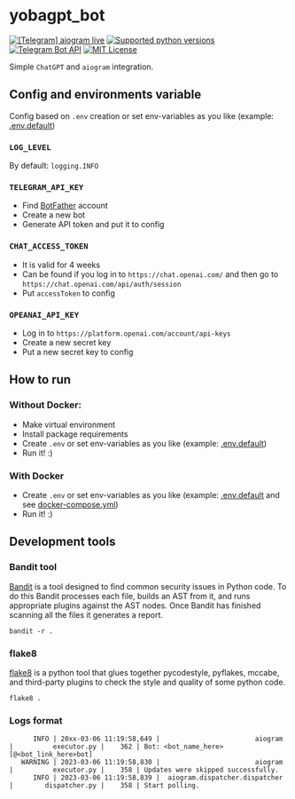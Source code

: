 # yobagpt_bot

[![\[Telegram\] aiogram live](https://img.shields.io/badge/telegram-aiogram-blue.svg?style=flat-square)](https://t.me/aiogram_live)
[![Supported python versions](https://img.shields.io/pypi/pyversions/aiogram.svg?style=flat-square)](https://pypi.python.org/pypi/aiogram)
[![Telegram Bot API](https://img.shields.io/badge/Telegram%20Bot%20API-6.5-blue.svg?style=flat-square&logo=telegram)](https://core.telegram.org/bots/api)
[![MIT License](https://img.shields.io/pypi/l/aiogram.svg?style=flat-square)](https://opensource.org/licenses/MIT)

Simple `ChatGPT` and `aiogram` integration.

## Config and environments variable

Config based on `.env` creation or set env-variables as you like (example: [.env.default](.env.default))

### `LOG_LEVEL`

By default: `logging.INFO`

### `TELEGRAM_API_KEY`

- Find [BotFather](https://t.me/BotFather) account
- Create a new bot
- Generate API token and put it to config

### `CHAT_ACCESS_TOKEN`

- It is valid for 4 weeks
- Can be found if you log in to `https://chat.openai.com/` and then go to `https://chat.openai.com/api/auth/session`
- Put `accessToken` to config

### `OPEANAI_API_KEY`

- Log in to `https://platform.openai.com/account/api-keys`
- Create a new secret key
- Put a new secret key to config

## How to run

### Without Docker:

- Make virtual environment
- Install package requirements
- Create `.env` or set env-variables as you like (example: [.env.default](.env.default))
- Run it! :)

### With Docker

- Create `.env` or set env-variables as you like (example: [.env.default](.env.default)
  and see [docker-compose.yml](docker-compose.yml))
- Run it! :)

## Development tools

### Bandit tool

[Bandit](https://github.com/PyCQA/bandit) is a tool designed to find common security issues in Python code. To do this
Bandit processes each file, builds an AST from it, and runs appropriate plugins against the AST nodes. Once Bandit has
finished scanning all the files it generates a report.

```shell
bandit -r .
```

### flake8

[flake8](https://github.com/PyCQA/flake8) is a python tool that glues together pycodestyle, pyflakes, mccabe, and
third-party plugins to check the style and quality of some python code.

```shell
flake8 .
```

### Logs format

```shell
      INFO | 20xx-03-06 11:19:58,649 |                        aiogram |          executor.py |    362 | Bot: <bot_name_here> [@<bot_link_here>bot]
   WARNING | 2023-03-06 11:19:58,830 |                        aiogram |          executor.py |    358 | Updates were skipped successfully.
      INFO | 2023-03-06 11:19:58,839 |  aiogram.dispatcher.dispatcher |        dispatcher.py |    358 | Start polling.
```
